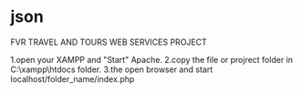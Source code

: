 # json
FVR TRAVEL AND TOURS WEB SERVICES PROJECT

1.open your XAMPP and "Start" Apache.
2.copy the file or projrect folder in C:\xampp\htdocs folder.
3.the open browser and start localhost/folder_name/index.php
